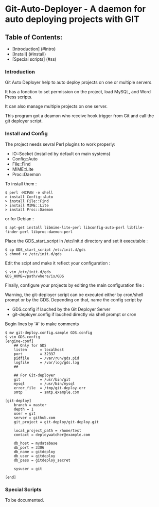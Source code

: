 Git-Auto-Deployer - A daemon for auto deploying projects with GIT
=================================================================

Table of Contents:
------------------

* [Introduction] (#intro)
* [Install] (#install)
* [Special scripts] (#ss)


<a name="intro"></a>
### Introduction
Git Auto Deployer help to auto deploy projects on one or multiple servers. 

It has a fonction to set permission on the project, load MySQL, and Word Press scripts. 

It can also manage multiple projects on one server.

This program got a deamon who receive hook trigger from Git and call the git deployer script.

<a name="install"></a>
### Install and Config
The project needs sevral Perl plugins to work properly:

* IO::Socket (installed by default on main systems)
* Config::Auto
* File::Find
* MIME::Lite
* Proc::Daemon

To install them : 


```
$ perl -MCPAN -e shell
> install Config::Auto
> install File::Find
> install MIME::Lite
> install Proc::Daemon
```

or for Debian :

```
$ apt-get install libmime-lite-perl libconfig-auto-perl libfile-finder-perl libproc-daemon-perl
```

Place the GDS_start_script in /etc/init.d directory and set it executable :

```
$ cp GDS_start_script /etc/init.d/gds
$ chmod +x /etc/init.d/gds
```

Edit the scipt and make it reflect your configuration :

```
$ vim /etc/init.d/gds
GDS_HOME=/path/where/is/GDS
```


Finally, configure your projects by editing the main configuration file :

Warning, the git-deployer script can be executed either by cron/shell prompt or by the GDS. Depending on that, name the config script by

* GDS.config if lauched by the Git Deployer Server
* git-deployer.config if lauched directly via shell prompt or cron

Begin lines by '#' to make comments

```
$ mv git-deploy.config.sample GDS.config
$ vim GDS.config
[engine-conf]
	## Only for GDS
	listen		= localhost
	port		= 32337
	pidfile		= /var/run/gds.pid
	logfile		= /var/log/gds.log
	##

	## For Git-deployer
	git 		= /usr/bin/git
	mysql 		= /usr/bin/mysql
	error_file	= /tmp/git-deploy.err
	smtp		= smtp.example.com

[git-deploy]
	branch = master
	depth = 1
	user = git
	server = github.com
	git_project = git-deploy/git-deploy.git

	local_project_path = /home/test
	contact	= deploywatcher@example.com

	db_host = mydatabase
	db_port = 3306
	db_name = gitdeploy
	db_user = gitdeploy
	db_pass = gitdeploy_secret

	sysuser = git

[end]
```

<a name="ss"></a>
### Special Scripts

To be documented.
